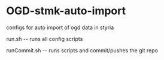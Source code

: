 OGD-stmk-auto-import
====================

configs for auto import of ogd data in styria

run.sh -- runs all config scripts

runCommit.sh -- runs scripts and commit/pushes the git repo

